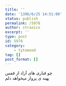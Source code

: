 ```yaml
---
title: ''
date: '1396/6/25 14:51:00'
status: publish
permalink: /5978
author: straxico
excerpt: ''
type: post
id: 5978
category:
    - tytomood
tag: []
post_format: []
---
```

چو قناری های آزاد از قفس  
پهنه ی پرواز میخواهد دلم